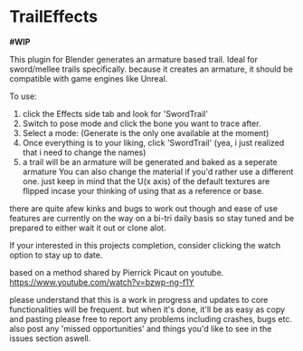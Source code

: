 # TrailEffects
**#WIP**  



This plugin for Blender generates an armature based trail. Ideal for sword/mellee trails specifically. 
because it creates an armature, it should be compatible with game engines like Unreal. 

To use:
  1. click the Effects side tab and look for 'SwordTrail'
  2. Switch to pose mode and click the bone you want to trace after.
  3. Select a mode: (Generate is the only one available at the moment)
  4. Once everything is to your liking, click 'SwordTrail' (yea, i just realized that i need to change the names)
  5. a trail will be an armature will be generated and baked as a seperate armature
You can also change the material if you'd rather use a different one. just keep in mind that the U(x axis) of the default textures are
flipped incase your thinking of using that as a reference or base.

there are quite afew kinks and bugs to work out though and ease of use features are currently on the way on a bi-tri daily basis
so stay tuned and be prepared to either wait it out or clone alot. 

If your interested in this projects completion, 
consider clicking the watch option to stay up to date.

based on a method shared by Pierrick Picaut on youtube. 
https://www.youtube.com/watch?v=bzwp-ng-f1Y

please understand that this is a work in progress and updates to core functionalities will be
frequent.
but when it's done, it'll be as easy as copy and pasting
please free to report any problems including crashes, bugs etc. 
also post any 'missed opportunities' and things you'd like to see in the issues section aswell.
